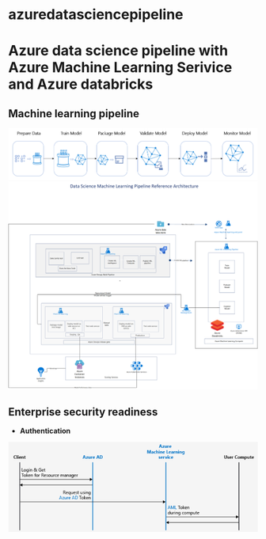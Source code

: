 # azuredatasciencepipeline
# Azure data science pipeline with Azure Machine Learning Serivice and Azure databricks


## Machine learning pipeline

<img src="/pipeline-flow.png" width="600"/>



<img src="/Azure-MLops-Datascience-pipeline-ref-architecture.png" width="600"/>

## Enterprise security readiness

* **Authentication**
<img src="/authentication.png" width="600"/>


